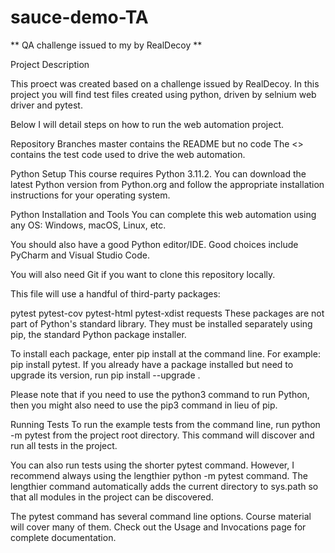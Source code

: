 # sauce-demo-TA
** QA challenge issued to my by RealDecoy **

Project Description

This proect was created based on a challenge issued by RealDecoy. In this project you will find test files created using python, driven by selnium web driver and pytest.

Below I will detail steps on how to run the web automation project.

Repository Branches
master contains the README but no code
The <> contains the test code used to drive the web automation.

Python Setup
This course requires Python 3.11.2. You can download the latest Python version from Python.org and follow the appropriate installation instructions for your operating system.

Python Installation and Tools
You can complete this web automation using any OS: Windows, macOS, Linux, etc.

You should also have a good Python editor/IDE. Good choices include PyCharm and Visual Studio Code.

You will also need Git if you want to clone this repository locally. 

This file will use a handful of third-party packages:

pytest
pytest-cov
pytest-html
pytest-xdist
requests
These packages are not part of Python's standard library. They must be installed separately using pip, the standard Python package installer.

To install each package, enter pip install <package-name> at the command line. For example: pip install pytest. If you already have a package installed but need to upgrade its version, run pip install --upgrade <package-name>.

Please note that if you need to use the python3 command to run Python, then you might also need to use the pip3 command in lieu of pip.

Running Tests
To run the example tests from the command line, run python -m pytest from the project root directory. This command will discover and run all tests in the project.

You can also run tests using the shorter pytest command. However, I recommend always using the lengthier python -m pytest command. The lengthier command automatically adds the current directory to sys.path so that all modules in the project can be discovered.

The pytest command has several command line options. Course material will cover many of them. Check out the Usage and Invocations page for complete documentation.


